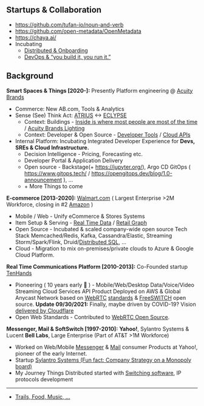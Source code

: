 ## Startups & Collaboration

- https://github.com/tufan-io/noun-and-verb 
- https://github.com/open-metadata/OpenMetadata
- https://chaya.ai/
- Incubating
  - [Distributed & Onboarding]()
  - [DevOps & “you build it, you run it.”](https://www.atlassian.com/incident-management/devops/you-built-it-you-run-it) 

## Background

**Smart Spaces & Things [2020-]:** Presently Platform engineering @ [Acuity Brands](https://www.acuitybrands.com/)
* Commerce: New AB.com, Tools & Analytics
* Sense (See) Think Act: [ATRIUS](https://atrius.com/why-atrius) <-> [ECLYPSE](https://www.distech-controls.com/eclypse)
  * Context: Buildings - [Inside is where most people are most of the time](https://www.drawdown.org/sectors/buildings) / [Acuity Brands
Lighting](https://www.acuitybrands.com/who-we-are/acuity-brands-lighting)
  * Context: Developer & Open Source - [Developer Tools](https://developer.distech-controls.com/) / [Cloud APIs](https://github.com/DistechControls/CloudRelay)
* Internal Platform: Incubating Integrated Developer Experience for **Devs, SREs & Cloud Infrastructure.**
  * Decision Intelligence - Pricing, Forecasting etc.
  * Developer Portal & Application Delivery  
  * Open source - Backstage(+ https://jupyter.org/), Argo CD GitOps ( https://www.gitops.tech/ / https://opengitops.dev/blog/1.0-announcement ), ...
  * \+ More Things to come
    
**E-commerce [2013-2020]:** [Walmart.com](https://www.walmart.com/) ( Largest Enterprise >2M Workforce, closing in #2 [Amazon](https://en.wikipedia.org/wiki/List_of_largest_United_States%E2%80%93based_employers_globally) )
* Mobile / Web - Unify eCommerce & Stores Systems
* Item Setup & Serving - [Real Time Data](https://www.confluent.io/blog/apache-kafka-item-setup/) / [Retail Graph](https://medium.com/walmartlabs/retail-graph-walmarts-product-knowledge-graph-6ef7357963bc)
* Open Source - Incubated & scaled company-wide open source Tech Stack Memcached/Redis, Kafka, Cassandra/Elastic, Streaming Storm/Spark/Flink, Druid/[Distributed SQL](https://blog.starburstdata.com/prestosql-becomes-trino), ...
* Cloud - Migration to mix on-premises/private clouds to Azure & Google Cloud Platform.

**Real Time Communications Platform [2010-2013]:** Co-Founded startup [TenHands](https://twitter.com/an1kumar/status/277200713728274433?s=20)
* Pioneering ( 10 years early :thought_balloon:  ) - Mobile/Web/Desktop Data/Voice/Video Streaming Cloud Services API Product Deployed on AWS & Global Anycast Network based on [WebRTC](https://queue.acm.org/detail.cfm?id=3457587) [standards](https://twitter.com/ietf/status/1354071004058951682) & [FreeSWITCH](https://freeswitch.org/) open source. **Update 09/30/2021:** Finally, maybe driven by COVID-19? Vision [delivered by Cloudflare](https://blog.cloudflare.com/announcing-our-real-time-communications-platform/)
* Open Web Standards - Contributed to [WebRTC Open Source](https://chromium.googlesource.com/external/webrtc/+/master/AUTHORS#23).

**Messenger, Mail & SoftSwitch [1997-2010]:** **Yahoo!**, Sylantro Systems & Lucent **Bell Labs**, Large Enterprise (Part of AT&T >1M Workforce)
* Worked on Web/Mobile [Messenger](https://en.wikipedia.org/wiki/Yahoo!_Messenger) & [Mail](https://en.wikipedia.org/wiki/Yahoo!_Mail) consumer Products at Yahoo!, pioneer of the early Internet.
* Startup [Sylantro Systems (Fun fact: Company Strategy on a Monopoly board)](https://www.networkworld.com/article/2272062/broadsoft-acquires-sylantro-as-voip-market-consolidates.html)
* My Journey Things Distributed started with [Switching software](https://freeswitch.org/confluence/display/FREESWITCH/Glossary#Glossary-Softswitch), IP protocols development
 
---

- [Trails, Food, Music, ...](https://github.com/ankumar/Fun-Stuff) 

<!--
**ankumar/ankumar** is a ✨ _special_ ✨ repository because its `README.md` (this file) appears on your GitHub profile.

Here are some ideas to get you started:

- 🔭 I’m currently working on ...
- 🌱 I’m currently learning ...
- 👯 I’m looking to collaborate on ...
- 🤔 I’m looking for help with ...
- 💬 Ask me about ...
- 📫 How to reach me: ...
- 😄 Pronouns: ...
- ⚡ Fun fact: ...
-->
